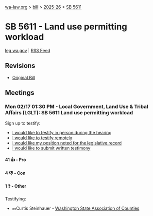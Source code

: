 [wa-law.org](/) > [bill](/bill/) > [2025-26](/bill/2025-26/) > [SB 5611](/bill/2025-26/sb/5611/)

# SB 5611 - Land use permitting workload
[leg.wa.gov](https://app.leg.wa.gov/billsummary?BillNumber=5611&Year=2025&Initiative=false) | [RSS Feed](./rss.xml)

## Revisions
* [Original Bill](1/)

## Meetings
### Mon 02/17 01:30 PM - Local Government, Land Use & Tribal Affairs (LGLT): SB 5611 Land use permitting workload
Sign up to testify:
* [I would like to testify in person during the hearing](https://app.leg.wa.gov/csi/Testifier/Add?chamber=House&mId=32822&aId=164340&caId=25861&tId=1)
* [I would like to testify remotely](https://app.leg.wa.gov/csi/Testifier/Add?chamber=House&mId=32822&aId=164340&caId=25861&tId=2)
* [I would like my position noted for the legislative record](https://app.leg.wa.gov/csi/Testifier/Add?chamber=House&mId=32822&aId=164340&caId=25861&tId=3)
* [I would like to submit written testimony](https://app.leg.wa.gov/csi/Testifier/Add?chamber=House&mId=32822&aId=164340&caId=25861&tId=4)

#### 41 👍 - Pro

#### 4 👎 - Con

#### 1 ❓ - Other
Testifying:
* 💵Curtis Steinhauer - [Washington State Association of Counties](/org/washington_state_association_of_counties/)

